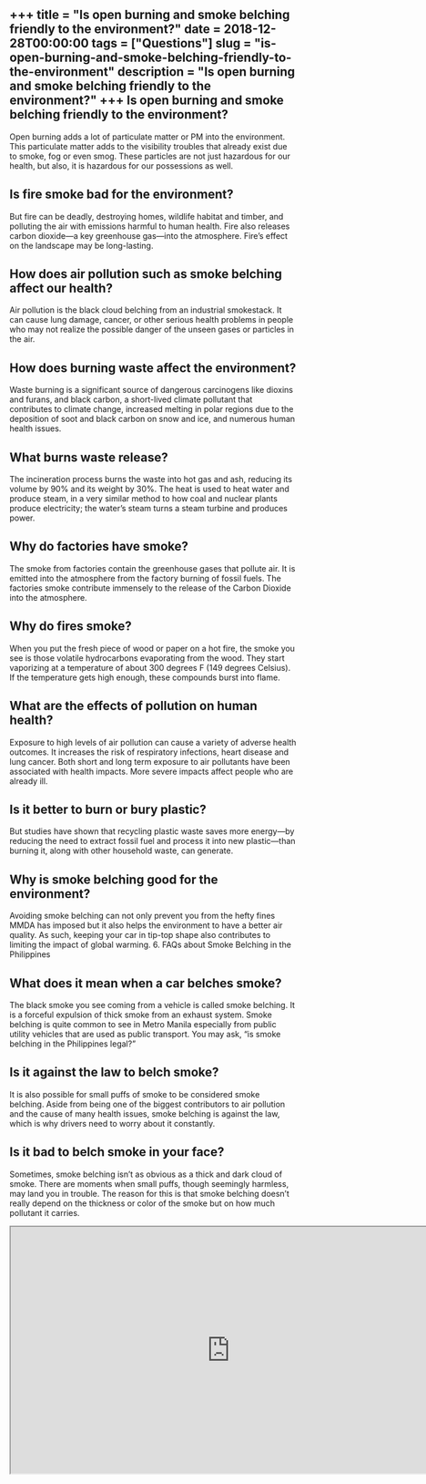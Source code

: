 +++
title = "Is open burning and smoke belching friendly to the environment?"
date = 2018-12-28T00:00:00
tags = ["Questions"]
slug = "is-open-burning-and-smoke-belching-friendly-to-the-environment"
description = "Is open burning and smoke belching friendly to the environment?"
+++
Is open burning and smoke belching friendly to the environment?
---------------------------------------------------------------

Open burning adds a lot of particulate matter or PM into the environment. This particulate matter adds to the visibility troubles that already exist due to smoke, fog or even smog. These particles are not just hazardous for our health, but also, it is hazardous for our possessions as well.

Is fire smoke bad for the environment?
--------------------------------------

But fire can be deadly, destroying homes, wildlife habitat and timber, and polluting the air with emissions harmful to human health. Fire also releases carbon dioxide—a key greenhouse gas—into the atmosphere. Fire’s effect on the landscape may be long-lasting.

How does air pollution such as smoke belching affect our health?
----------------------------------------------------------------

Air pollution is the black cloud belching from an industrial smokestack. It can cause lung damage, cancer, or other serious health problems in people who may not realize the possible danger of the unseen gases or particles in the air.

How does burning waste affect the environment?
----------------------------------------------

Waste burning is a significant source of dangerous carcinogens like dioxins and furans, and black carbon, a short-lived climate pollutant that contributes to climate change, increased melting in polar regions due to the deposition of soot and black carbon on snow and ice, and numerous human health issues.

What burns waste release?
-------------------------

The incineration process burns the waste into hot gas and ash, reducing its volume by 90% and its weight by 30%. The heat is used to heat water and produce steam, in a very similar method to how coal and nuclear plants produce electricity; the water’s steam turns a steam turbine and produces power.

Why do factories have smoke?
----------------------------

The smoke from factories contain the greenhouse gases that pollute air. It is emitted into the atmosphere from the factory burning of fossil fuels. The factories smoke contribute immensely to the release of the Carbon Dioxide into the atmosphere.

Why do fires smoke?
-------------------

When you put the fresh piece of wood or paper on a hot fire, the smoke you see is those volatile hydrocarbons evaporating from the wood. They start vaporizing at a temperature of about 300 degrees F (149 degrees Celsius). If the temperature gets high enough, these compounds burst into flame.

What are the effects of pollution on human health?
--------------------------------------------------

Exposure to high levels of air pollution can cause a variety of adverse health outcomes. It increases the risk of respiratory infections, heart disease and lung cancer. Both short and long term exposure to air pollutants have been associated with health impacts. More severe impacts affect people who are already ill.

Is it better to burn or bury plastic?
-------------------------------------

But studies have shown that recycling plastic waste saves more energy—by reducing the need to extract fossil fuel and process it into new plastic—than burning it, along with other household waste, can generate.

Why is smoke belching good for the environment?
-----------------------------------------------

Avoiding smoke belching can not only prevent you from the hefty fines MMDA has imposed but it also helps the environment to have a better air quality. As such, keeping your car in tip-top shape also contributes to limiting the impact of global warming. 6. FAQs about Smoke Belching in the Philippines

What does it mean when a car belches smoke?
-------------------------------------------

The black smoke you see coming from a vehicle is called smoke belching. It is a forceful expulsion of thick smoke from an exhaust system. Smoke belching is quite common to see in Metro Manila especially from public utility vehicles that are used as public transport. You may ask, “is smoke belching in the Philippines legal?”

Is it against the law to belch smoke?
-------------------------------------

It is also possible for small puffs of smoke to be considered smoke belching. Aside from being one of the biggest contributors to air pollution and the cause of many health issues, smoke belching is against the law, which is why drivers need to worry about it constantly.

Is it bad to belch smoke in your face?
--------------------------------------

Sometimes, smoke belching isn’t as obvious as a thick and dark cloud of smoke. There are moments when small puffs, though seemingly harmless, may land you in trouble. The reason for this is that smoke belching doesn’t really depend on the thickness or color of the smoke but on how much pollutant it carries.

<iframe allow="accelerometer; autoplay; clipboard-write; encrypted-media; gyroscope; picture-in-picture" allowfullscreen="" class="__youtube_prefs__  epyt-is-override  no-lazyload" data-no-lazy="1" data-origheight="433" data-origwidth="770" data-skipgform_ajax_framebjll="" height="433" id="_ytid_36267" loading="lazy" src="https://www.youtube.com/embed/dVhr2WJaQJ8?enablejsapi=1&autoplay=0&cc_load_policy=0&cc_lang_pref=&iv_load_policy=1&loop=0&modestbranding=0&rel=1&fs=1&playsinline=0&autohide=2&theme=dark&color=red&controls=1&" title="YouTube player" width="770"></iframe>
